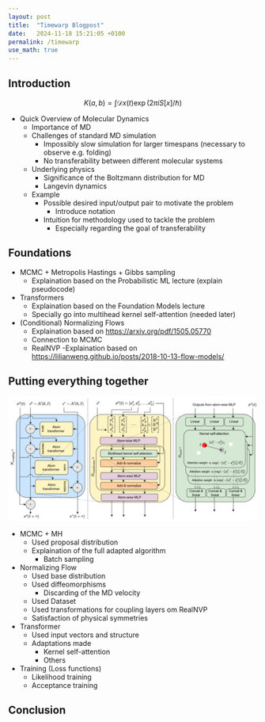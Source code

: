 ```yaml
---
layout: post
title:  "Timewarp Blogpost"
date:   2024-11-18 15:21:05 +0100
permalink: /timewarp
use_math: true
---
```

## Introduction

$$
K(a,b) = \int \mathcal{D}x(t) \exp(2\pi i S[x]/\hbar)
$$


- Quick Overview of Molecular Dynamics
	- Importance of MD
	- Challenges of standard MD simulation
		- Impossibly slow simulation for larger timespans (necessary to observe e.g. folding)
		- No transferability between different molecular systems
	- Underlying physics
		- Significance of the Boltzmann distribution for MD
		- Langevin dynamics
	- Example
		- Possible desired input/output pair to motivate the problem
			- Introduce notation
		- Intuition for methodology used to tackle the problem
			- Especially regarding the goal of transferability

## Foundations

- MCMC + Metropolis Hastings + Gibbs sampling
	- Explaination based on the Probabilistic ML lecture (explain pseudocode)
- Transformers
	- Explaination based on the Foundation Models lecture
	- Specially go into multihead kernel self-attention (needed later)
- (Conditional) Normalizing Flows
	- Explaination based on https://arxiv.org/pdf/1505.05770
	- Connection to MCMC
	- RealNVP
		-Explaination based on https://lilianweng.github.io/posts/2018-10-13-flow-models/

## Putting everything together

![Full architecture](assets/architecture.png)

- MCMC + MH
	- Used proposal distribution
	- Explaination of the full adapted algorithm
		- Batch sampling
- Normalizing Flow
	- Used base distribution
	- Used diffeomorphisms
		- Discarding of the MD velocity
	- Used Dataset
	- Used transformations for coupling layers om RealNVP
	- Satisfaction of physical symmetries
- Transformer
	- Used input vectors and structure
	- Adaptations made
		- Kernel self-attention
		- Others
- Training (Loss functions)
	- Likelihood training
	- Acceptance training

## Conclusion
